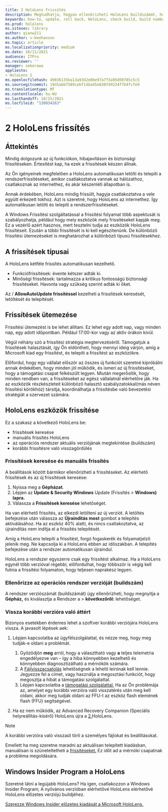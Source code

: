 ```yaml
---
title: 2 HoloLens frissítés
description: Megtudhatja, hogyan ellenőrizheti HoloLens buildszámát, hogyan tarthatja naprakészen az eszközfrissítéseket, hogyan csatlakozhat az Insiders programhoz, és hogyan ússíthatja vissza a frissítéseket.
keywords: how-to, update, roll back, HoloLens, check build, build number
ms.prod: hololens
ms.sitesec: library
author: qianw211
ms.author: v-beehanson
ms.topic: article
ms.localizationpriority: medium
ms.date: 10/11/2021
audience: ITPro
ms.reviewer: ''
manager: sekerawa
appliesto:
- HoloLens 2
ms.openlocfilehash: 49036135ba13a93d2e8be97a7f3a95d50785c5c5
ms.sourcegitcommit: 19d1abb7589cebf14ba45e830f49224f7b4fcfe9
ms.translationtype: MT
ms.contentlocale: hu-HU
ms.lasthandoff: 10/15/2021
ms.locfileid: "130034263"
---
```

# <a name="update-hololens-2"></a>2 HoloLens frissítés

## <a name="overview"></a>Áttekintés

Mindig dolgozunk az új funkciókon, hibajavításon és biztonsági frissítéseken. Értesítést kap, ha ezek a frissítések készen állnak.

Az Ön igényeinek megfelelően a HoloLens automatikusan letölti és telepíti a rendszerfrissítéseket, amikor csatlakoztatva vannak az hálózathoz, csatlakoznak az internethez, és akár készenléti állapotban is.

Annak érdekében, HoloLens mindig frissült, hagyja csatlakoztatva a vele együtt érkezett tokhoz. Azt is szeretné, hogy HoloLens az internethez. Így automatikusan letölti és telepíti a rendszerfrissítéseket. 

A Windows Frissítési szolgáltatással a frissítési folyamat több aspektusát is szabályozhatja, például hogy mely eszközök mely frissítéseket kapják meg. Ez a vezérlő azért hasznos, mert tesztelni tudja az eszközök HoloLens frissítéseit. Ezután a többi frissítését is ki kell egészítenünk. De különböző frissítési ütemezéseket is meghatározhat a különböző típusú frissítésekhez.

## <a name="types-of-updates"></a>A frissítések típusai

A HoloLens kétféle frissítés automatikusan kezelhető.

- Funkciófrissítések: évente kétszer adták ki.
- Minőségi frissítések: tartalmazza a kritikus fontosságú biztonsági frissítéseket. Havonta vagy szükség szerint adták ki őket.

Az  / **AllowAutoUpdate frissítéssel** kezelheti a frissítések keresését, letöltését és telepítését. 

## <a name="scheduling-updates"></a>Frissítések ütemezése

Frissítési ütemezést is be lehet állítani. Ez lehet egy adott nap, vagy minden nap, egy adott időpontban. Például 17:00-kor vagy az aktív órákon kívül.

Végül néhány szó a frissítési stratégia megtervezéséről. Támogatjuk a frissítések halasztását, így Ön eldöntheti, hogy mennyi ideig várjon, amíg a Microsoft kiad egy frissítést, és telepíti a frissítést az eszközökre.

Előfordul, hogy egy vállalat először az összes új funkciót szeretné kipróbálni annak érdekében, hogy minden jól működik, és ismeri az új frissítéseket, hogy a támogatási csapat felkészült legyen. Miután megerősítik, hogy minden rendben van, a frissítéseket az egész vállalatnál elérhetőre ják. Ha az eszközök részkészleteit különböző halasztó szabályzatokkal(más néven frissítési körökhöz) társítja, koordinálhatja a frissítésbe való bevezetési stratégiát a szervezet számára.

## <a name="hololens-update-tools"></a>HoloLens eszközök frissítése

Ez a szakasz a következő HoloLens be:

- frissítések keresése
- manuális frissítés HoloLens
- az operációs rendszer aktuális verziójának megtekintése (buildszám)
- korábbi frissítésre való visszagördülés

### <a name="check-for-updates-and-manually-update"></a>Frissítések keresése és manuális frissítés

A beállítások között bármikor ellenőrizheti a frissítéseket.  Az elérhető frissítések és az új frissítések keresése:

1. Nyissa meg a **Gépházat**.
1. Lépjen az **Update & Security Windows** Update (Frissítés  >  **Windows) lapra.**
1. Válassza a **Frissítések keresése** lehetőséget.

Ha van elérhető frissítés, az elkezdi letölteni az új verziót. A letöltés befejezése után válassza az **Újraindítás most** gombot a telepítés aktiválásához. Ha az eszköz 40% alatti, és nincs csatlakoztatva, az újraindítás nem indítja el a frissítés telepítését.

Amíg a HoloLens telepíti a frissítést, forgó fogaskerék és folyamatjelző jelenik meg. Ne kapcsolja ki a HoloLens ebben az időszakban. A telepítés befejezése után a rendszer automatikusan újraindul.

HoloLens a rendszer egyszerre csak egy frissítést alkalmaz.  Ha a HoloLens egynél több verzióval régebbi, előfordulhat, hogy többször is végig kell futnia a frissítési folyamaton, hogy teljesen naprakész legyen.

### <a name="check-your-operating-system-version-build-number"></a>Ellenőrizze az operációs rendszer verzióját (buildszám)

A rendszer verziószámát (buildszámát) úgy ellenőrizheti, hogy megnyitja a **Gépház,** és kiválasztja a Rendszer a   >  **következőről:** lehetőséget.

### <a name="go-back-to-a-previous-version"></a>Vissza korábbi verzióra való áttért

Bizonyos esetekben érdemes lehet a szoftver korábbi verziójára HoloLens vissza. A javasolt lépések aek:

1. Lépjen kapcsolatba az ügyfélszolgálattal, és nézze meg, hogy meg tudják-e oldani a problémát.
    1. Győződjön **meg** arról, hogy a választható vagy **a** teljes telemetria engedélyezve van – így a hiba könnyebben kezelhető és könnyebben diagnosztizálható a mérnökök számára.
    1. A [Fájlvisszacsatolás](hololens-feedback.md) lehetőségnek a lehető leírónak kell lennie. Jegyezze fel a címet, vagy használja a megosztási funkciót, hogy megosztja a hibát a támogatási szolgálattal.
    1. Lépjen kapcsolatba a [támogatási szolgálattal.](https://aka.ms/hlsupport) Ha az Ön problémája az, amelyet egy korábbi verzióra való visszatérés után meg kell oldani, akkor meg tudják oldani az FFU-t az eszköz flash elemének flash (FFU) segítségével.

1. Ha ez nem működik, az Advanced Recovery Companion (Speciális helyreállítás-kísérő) HoloLens újra a [2.](hololens-recovery.md#clean-reflash-the-device)HoloLens.

> [!NOTE]
> A korábbi verzióra való visszaút törli a személyes fájlokat és beállításokat.

Emellett ha meg szeretne maradni az aktuálisan telepített kiadásban, manuálisan is szüneteltetheti a [frissítéseket.](hololens-updates.md#pause-updates-via-device) Ez időt ad a mérnöki csapatnak a probléma megoldására.

## <a name="windows-insider-program-on-hololens"></a>Windows Insider Program a HoloLens

Szeretné látni a legújabb HoloLens?  Ha igen, csatlakozzon a Windows Insider Program; A nyilvános verzióban elérhetővé HoloLens elérhetővé HoloLens előzetes verziójú buildjéhez.

[Szerezze Windows Insider előzetes kiadását a Microsoft HoloLens.](hololens-insider.md)